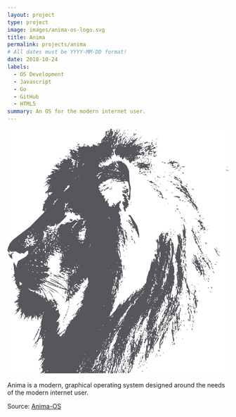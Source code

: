 ```yaml
---
layout: project
type: project
image: images/anima-os-logo.svg
title: Anima
permalink: projects/anima
# All dates must be YYYY-MM-DD format!
date: 2018-10-24
labels:
  - OS Development
  - Javascript
  - Go
  - GitHub
  - HTML5
summary: An OS for the modern internet user.
---
```


<img class="ui medium right floated rounded image" src="../images/anima-os-logo.svg">

Anima is a modern, graphical operating system designed around the needs of the modern internet user.
 
Source: <a href="https://github.com/Anima-OS"><i class="large github icon"></i>Anima-OS</a>